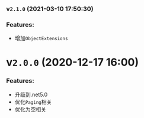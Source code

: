 ### v`2.1.0` (2021-03-10 17:50:30)

### Features:

* 增加`ObjectExtensions`

# v`2.0.0` (2020-12-17 16:00)

### Features:

* 升级到.net5.0
* 优化`Paging`相关
* 优化为空相关

